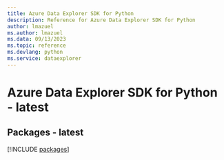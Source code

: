 ```yaml
---
title: Azure Data Explorer SDK for Python
description: Reference for Azure Data Explorer SDK for Python
author: lmazuel
ms.author: lmazuel
ms.data: 09/13/2023
ms.topic: reference
ms.devlang: python
ms.service: dataexplorer
---
```

# Azure Data Explorer SDK for Python - latest
## Packages - latest
[!INCLUDE [packages](data-explorer-index.md)]